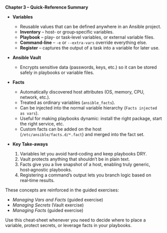 **Chapter 3 – Quick‑Reference Summary**

- **Variables**
    
    - Reusable values that can be defined anywhere in an Ansible project.
    - **Inventory** – host‑ or group‑specific variables.
    - **Playbook** – play‑ or task‑level variables, or external variable files.
    - **Command‑line** – `-e` or `--extra-vars` override everything else.
    - **Register** – captures the output of a task into a variable for later use.
- **Ansible Vault**
    
    - Encrypts sensitive data (passwords, keys, etc.) so it can be stored safely in playbooks or variable files.
- **Facts**
    
    - Automatically discovered host attributes (OS, memory, CPU, network, etc.).
    - Treated as ordinary variables (`ansible_facts`).
    - Can be injected into the normal variable hierarchy (`Facts injected as vars`).
    - Useful for making playbooks dynamic: install the right package, start the right service, etc.
    - Custom facts can be added on the host (`/etc/ansible/facts.d/*.fact`) and merged into the fact set.
- **Key Take‑aways**
    
    1. Variables let you avoid hard‑coding and keep playbooks DRY.
    2. Vault protects anything that shouldn’t be in plain text.
    3. Facts give you a live snapshot of a host, enabling truly generic, host‑agnostic playbooks.
    4. Registering a command’s output lets you branch logic based on real‑time results.

These concepts are reinforced in the guided exercises:

- _Managing Vars and Facts_ (guided exercise)
- _Managing Secrets_ (Vault exercise)
- _Managing Facts_ (guided exercise)

Use this cheat‑sheet whenever you need to decide where to place a variable, protect secrets, or leverage facts in your playbooks.